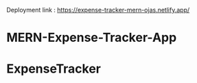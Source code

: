 Deployment link : https://expense-tracker-mern-ojas.netlify.app/
 
 
 # MERN-Expense-Tracker-App
# ExpenseTracker

